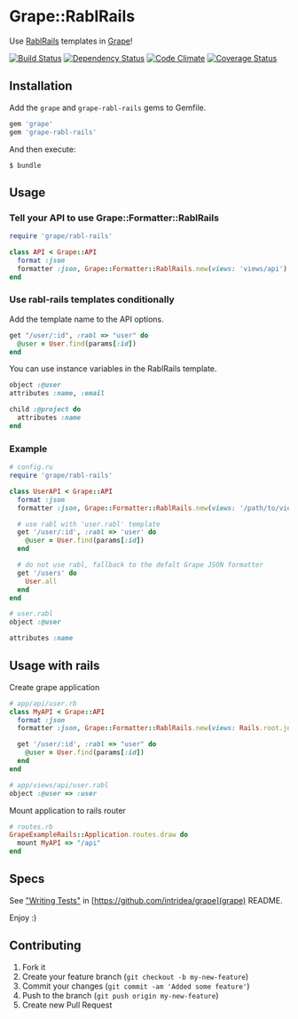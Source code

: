 # Grape::RablRails

Use [RablRails](https://github.com/ccocchi/rabl-rails) templates in [Grape](https://github.com/intridea/grape)!

[![Build Status](https://secure.travis-ci.org/ifad/grape-rabl-rails.png)](http://travis-ci.org/ifad/grape-rabl-rails)
[![Dependency Status](https://gemnasium.com/ifad/grape-rabl-rails.png)](https://gemnasium.com/ifad/grape-rabl-rails)
[![Code Climate](https://codeclimate.com/github/ifad/grape-rabl-rails.png)](https://codeclimate.com/github/ifad/grape-rabl-rails)
[![Coverage Status](https://coveralls.io/repos/ifad/grape-rabl-rails/badge.png?branch=master)](https://coveralls.io/r/ifad/grape-rabl-rails?branch=master)

## Installation

Add the `grape` and `grape-rabl-rails` gems to Gemfile.

```ruby
gem 'grape'
gem 'grape-rabl-rails'
```

And then execute:

    $ bundle

## Usage

### Tell your API to use Grape::Formatter::RablRails

```ruby
require 'grape/rabl-rails'

class API < Grape::API
  format :json
  formatter :json, Grape::Formatter::RablRails.new(views: 'views/api')
end
```

### Use rabl-rails templates conditionally

Add the template name to the API options.

```ruby
get "/user/:id", :rabl => "user" do
  @user = User.find(params[:id])
end
```

You can use instance variables in the RablRails template.

```ruby
object :@user
attributes :name, :email

child :@project do
  attributes :name
end
```

### Example

```ruby
# config.ru
require 'grape/rabl-rails'

class UserAPI < Grape::API
  format :json
  formatter :json, Grape::Formatter::RablRails.new(views: '/path/to/view/root')

  # use rabl with 'user.rabl' template
  get '/user/:id', :rabl => 'user' do
    @user = User.find(params[:id])
  end

  # do not use rabl, fallback to the defalt Grape JSON formatter
  get '/users' do
    User.all
  end
end
```

```ruby
# user.rabl
object :@user

attributes :name
```

## Usage with rails

Create grape application

```ruby
# app/api/user.rb
class MyAPI < Grape::API
  format :json
  formatter :json, Grape::Formatter::RablRails.new(views: Rails.root.join("app/views/api"))

  get '/user/:id', :rabl => "user" do
    @user = User.find(params[:id])
  end
end
```

```ruby
# app/views/api/user.rabl
object :@user => :user
```

Mount application to rails router

```ruby
# routes.rb
GrapeExampleRails::Application.routes.draw do
  mount MyAPI => "/api"
end
```

## Specs

See ["Writing Tests"](https://github.com/intridea/grape#writing-tests) in [https://github.com/intridea/grape](grape) README.

Enjoy :)

## Contributing

1. Fork it
2. Create your feature branch (`git checkout -b my-new-feature`)
3. Commit your changes (`git commit -am 'Added some feature'`)
4. Push to the branch (`git push origin my-new-feature`)
5. Create new Pull Request

